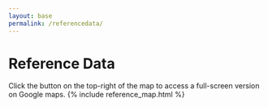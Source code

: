```yaml
---
layout: base
permalink: /referencedata/
---
```


# Reference Data
Click the button on the top-right of the map to access a full-screen version on Google maps.
{% include reference_map.html %}
